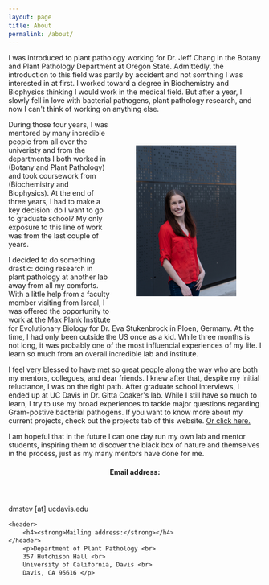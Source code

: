 ```yaml
---
layout: page
title: About
permalink: /about/
---
```



I was introduced to plant pathology working for Dr. Jeff Chang in the Botany and Plant Pathology Department at Oregon State. Admittedly, the introduction to this field was partly by accident and not somthing I was interested in at first. I worked toward a degree in Biochemistry and Biophysics thinking I would work in the medical field. But after a year, I slowly fell in love with bacterial pathogens, plant pathology research, and now I can't think of working on anything else. 

<!--- image of me --->
<img src = "/images/DSC02677.jpg" height = "300" width = "200" hspace = "50" vspace = "50" align = "right">

During those four years, I was mentored by many incredible people from all over the univeristy and from the departments I both worked in (Botany and Plant Pathology) and took coursework from (Biochemistry and Biophysics). At the end of three years, I had to make a key decision: do I want to go to graduate school? My only exposure to this line of work was from the last couple of years.
		
I decided to do something drastic: doing research in plant pathology at another lab away from all my comforts. With a little help from a faculty member visiting from Isreal, I was offered the opportunity to work at the Max Plank Institute for Evolutionary Biology for Dr. Eva Stukenbrock in Ploen, Germany. At the time, I had only been outside the US once as a kid. While three months is not long, it was probably one of the most influencial experiences of my life. I learn so much from an overall incredible lab and institute.
		
I feel very blessed to have met so great people along the way who are both my mentors, collegues, and dear friends. I knew after that, despite my initial reluctance, I was on the right path. After graduate school interviews, I ended up at UC Davis in Dr. Gitta Coaker's lab. While I still have so much to learn, I try to use my broad experiences to tackle major questions regarding Gram-postive bacterial pathogens. If you want to know more about my current projects, check out the projects tab of this website. <a href = "https://daniellemstevens.github.io/projects/">Or click here.</a>
		
I am hopeful that in the future I can one day run my own lab and mentor students, inspiring them to discover the black box of nature and themselves in the process, just as my many mentors have done for me.

<section>
	<header>
		<h4><strong>Email address:</strong></h4>
	</header>
		<p>dmstev [at] ucdavis.edu </p>
									
	<header>
		<h4><strong>Mailing address:</strong></h4>
	</header>
		<p>Department of Plant Pathology <br>
		357 Hutchison Hall <br>
		University of California, Davis	<br>
		Davis, CA 95616 </p>
</section>
